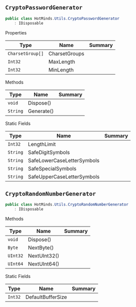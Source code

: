## `CryptoPasswordGenerator`

```csharp
public class HotMinds.Utils.CryptoPasswordGenerator
    : IDisposable

```

Properties

| Type | Name | Summary | 
| --- | --- | --- | 
| `CharsetGroup[]` | CharsetGroups |  | 
| `Int32` | MaxLength |  | 
| `Int32` | MinLength |  | 


Methods

| Type | Name | Summary | 
| --- | --- | --- | 
| `void` | Dispose() |  | 
| `String` | Generate() |  | 


Static Fields

| Type | Name | Summary | 
| --- | --- | --- | 
| `Int32` | LengthLimit |  | 
| `String` | SafeDigitSymbols |  | 
| `String` | SafeLowerCaseLetterSymbols |  | 
| `String` | SafeSpecialSymbols |  | 
| `String` | SafeUpperCaseLetterSymbols |  | 


## `CryptoRandomNumberGenerator`

```csharp
public class HotMinds.Utils.CryptoRandomNumberGenerator
    : IDisposable

```

Methods

| Type | Name | Summary | 
| --- | --- | --- | 
| `void` | Dispose() |  | 
| `Byte` | NextByte() |  | 
| `UInt32` | NextUInt32() |  | 
| `UInt64` | NextUInt64() |  | 


Static Fields

| Type | Name | Summary | 
| --- | --- | --- | 
| `Int32` | DefaultBufferSize |  | 


